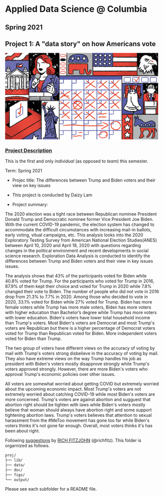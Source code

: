 # Applied Data Science @ Columbia
## Spring 2021
## Project 1: A "data story" on how Americans vote

<img src="figs/title1.jpeg" width="500">

### [Project Description](doc/)
This is the first and only *individual* (as opposed to *team*) this semester. 

Term: Spring 2021

+ Projec title: The differences between Trump and Biden voters and their view on key issues
+ This project is conducted by Daizy Lam

+ Project summary: 

The 2020 election was a tight race between Republican nominee President Donald Trump and Democratic nominee former Vice President Joe Biden. With the current COVID-19 pandemic, the election system has changed to accommodate the difficult circumstances with increasing mail-in ballots, early voting, vitual campaigns, etc. This analysis looks into the 2020 Exploratory Testing Survey from American National Election Studies(ANES) between April 10, 2020 and April 18, 2020 with questions regarding changes in the political environment and recent developments in social science research. Exploration Data Analysis is conducted to identify the differences between Trump and Biden voters and their view in key issues issues.

The analysis shows that 43% of the participants voted for Biden while 40.8% voted for Trump. For the participants who voted for Trump in 2016, 87.9% of them kept their choice and voted for Trump in 2020 while 7.8% changed their vote to Biden. The number of people who did not vote in 2016 drop from 21.3% to 7.7% in 2020. Among those who decided to vote in 2020, 33.1% voted for Biden while 27% voted for Trump. Biden has more female voters while Trump has more male voters, Biden has more voters with higher education than Bachelor’s degree while Trump has more voters with lower education. Biden's voters have lower total household income than Trump's voters. Most Biden's voters are Democrat and most Trump's voters are Republican but there is a higher percentage of Democrat voters voted for Trump than Republican voted for Biden. More independent voters voted for Biden than Trump.

The two group of voters have different views on the accuracy of voting by mail with Trump's voters strong disbelieve in the accuracy of voting by mail. They also have extreme views on the way Trump handles his job as president with Biden's voters mostly disapprove strongly while Trump's voters approved strongly. However, there are more Biden's voters who approval Trump's economic policies over other issues. 

All voters are somewhat worried about getting COVID but extremely worried about the upcoming economic impact. Most Trump's voters are not extremely worried about catching COVID-19 while most Biden's voters are more concerned. Trump's voters are against abortion and sugguest that abortion right should be tighten with laws while Biden's voters mostly believe that woman should always have abortion right and some support tightening abortion laws. Trump's voters believes that attention to sexual harassment from the #MeToo movement has gone too far while Biden's voters thinks it's not gone far enough. Overall, most voters thinks it's has been about right.



Following [suggestions](http://nicercode.github.io/blog/2013-04-05-projects/) by [RICH FITZJOHN](http://nicercode.github.io/about/#Team) (@richfitz). This folder is orgarnized as follows.

```
proj/
├── lib/
├── data/
├── doc/
├── figs/
└── output/
```

Please see each subfolder for a README file.
